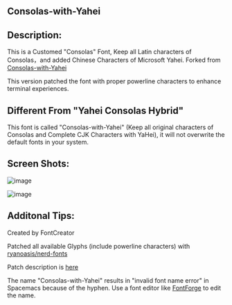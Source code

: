 Consolas-with-Yahei
---

Description:
---

This is a Customed "Consolas" Font, Keep all Latin characters of Consolas，and added Chinese Characters of Microsoft Yahei. Forked from [Consolas-with-Yahei](github.com/edward-p/Consolas-with-Yahei)

This version patched the font with proper powerline characters to enhance terminal experiences.

Different From "Yahei Consolas Hybrid"
---

This font is called "Consolas-with-Yahei" (Keep all original characters of Consolas and Complete CJK Characters with YaHei), it will not overwrite the default fonts in your system.

Screen Shots:
---

![image](https://github.com/linjiX/Consolas-with-Yahei/raw/master/Screenshots/js.png "Javascript")

![image](https://github.com/linjiX/Consolas-with-Yahei/raw/master/Screenshots/md.png "Markdown")

Additonal Tips:
---
Created by FontCreator

Patched all available Glyphs (include powerline characters) with [ryanoasis/nerd-fonts](https://github.com/ryanoasis/nerd-fonts)

Patch description is [here](https://www.jianshu.com/p/e62bbbf31e85)

The name "Consolas-with-Yahei" results in "invalid font name error" in Spacemacs because of the hyphen. Use a font editor like [FontForge](http://fontforge.github.io/en-US/) to edit the name.
